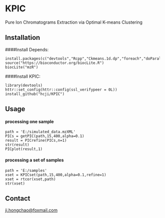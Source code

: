 # KPIC  
  Pure Ion Chromatograms Extraction via Optimal K-means Clustering  

## Installation  

####Install Depends:  
	
    install.packages(c("devtools","Rcpp","Ckmeans.1d.dp","foreach","doParallel","iterators"))
	source("https://bioconductor.org/biocLite.R")
	biocLite("mzR")
	

####Install KPIC:  
	
    library(devtools)
    httr::set_config(httr::config(ssl_verifypeer = 0L))
    install_github("hcji/KPIC")
	
## Usage 

#### processing one sample
	
    path = 'E:/simulated_data.mzXML'
    PICs = getPIC(path,15,400,alpha=0.1)
    result = PICrefine(PICs,n=1)
    str(result)
    PICplot(result,1) 
	
#### processing a set of samples
	
    path = 'E:/samples'
	xset = KPICset(path,15,400,alpha=0.1,refine=1)
	xset = rtcor(xset,path)
	str(xset)
	
## Contact
  ji.hongchao@foxmail.com
